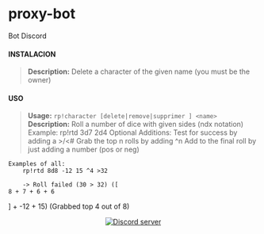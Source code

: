 # proxy-bot
Bot Discord

#### INSTALACION

>**Description:** Delete a character of the given name (you must be the owner)


#### USO
>**Usage:** `rp!character [delete|remove|supprimer
] <name>`
>**Description:** Roll a number of dice with given sides (ndx notation)
Example: rp!rtd 3d7 2d4
Optional Additions:
    Test for success by adding a >/<#
    Grab the top n rolls by adding ^n
    Add to the final roll by just adding a number (pos or neg)

    Examples of all:
        rp!rtd 8d8 -12 15 ^4 >32

        -> Roll failed (30 > 32) ([
    8 + 7 + 6 + 6
] + -12 + 15) (Grabbed top 4 out of 8)

<p align="center">
  <a href="https://discord.gg/VxwER6t"><img src="https://discordapp.com/api/guilds/312846399731662850/widget.png?style=banner2" alt="Discord server"></a>
</p>
